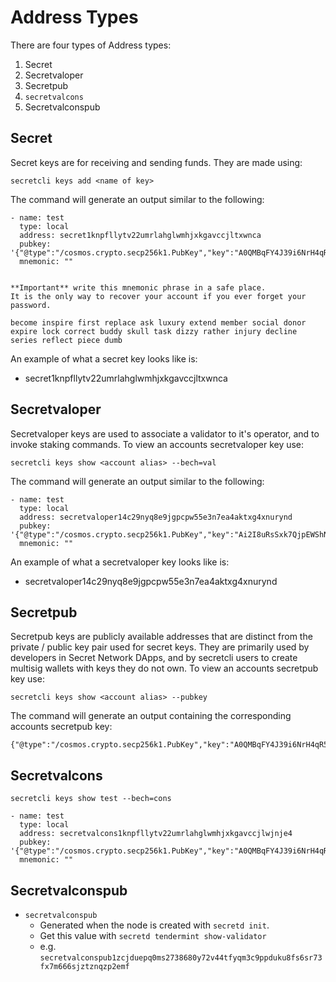 # Address Types

There are four types of Address types:

1. Secret
2. Secretvaloper
3. Secretpub
4. `secretvalcons`
5. Secretvalconspub

## Secret

Secret keys are for receiving and sending funds. They are made using:&#x20;

```
secretcli keys add <name of key>
```

The command will generate an output similar to the following:&#x20;

```
- name: test
  type: local
  address: secret1knpfllytv22umrlahglwmhjxkgavccjltxwnca
  pubkey: '{"@type":"/cosmos.crypto.secp256k1.PubKey","key":"A0QMBqFY4J39i6NrH4qR5uOEnyytpkyeWFg/e0sPd8NJ"}'
  mnemonic: ""


**Important** write this mnemonic phrase in a safe place.
It is the only way to recover your account if you ever forget your password.

become inspire first replace ask luxury extend member social donor expire lock correct buddy skull task dizzy rather injury decline series reflect piece dumb
```

An example of what a secret key looks like is:&#x20;

* secret1knpfllytv22umrlahglwmhjxkgavccjltxwnca

## Secretvaloper

Secretvaloper keys are used to associate a validator to it's operator, and to invoke staking commands. To view an accounts secretvaloper key use:&#x20;

```
secretcli keys show <account alias> --bech=val
```

The command will generate an output similar to the following:&#x20;

```
- name: test
  type: local
  address: secretvaloper14c29nyq8e9jgpcpw55e3n7ea4aktxg4xnurynd
  pubkey: '{"@type":"/cosmos.crypto.secp256k1.PubKey","key":"Ai2I8uRsSxk7QjpEWShNL97ZIdqzq/YE8ymkbCpybS5P"}'
  mnemonic: ""
```

An example of what a secretvaloper key looks like is:

* secretvaloper14c29nyq8e9jgpcpw55e3n7ea4aktxg4xnurynd

## Secretpub

Secretpub keys are publicly available addresses that are distinct from the private / public key pair used for secret keys. They are primarily used by developers in Secret Network DApps, and by secretcli users to create multisig wallets with keys they do not own. To view an accounts secretpub key use:&#x20;

```
secretcli keys show <account alias> --pubkey
```

The command will generate an output containing the corresponding accounts secretpub key:&#x20;

```
{"@type":"/cosmos.crypto.secp256k1.PubKey","key":"A0QMBqFY4J39i6NrH4qR5uOEnyytpkyeWFg/e0sPd8NJ"}
```

## Secretvalcons



```
secretcli keys show test --bech=cons

- name: test
  type: local
  address: secretvalcons1knpfllytv22umrlahglwmhjxkgavccjlwjnje4
  pubkey: '{"@type":"/cosmos.crypto.secp256k1.PubKey","key":"A0QMBqFY4J39i6NrH4qR5uOEnyytpkyeWFg/e0sPd8NJ"}'
  mnemonic: ""
```

## Secretvalconspub

* `secretvalconspub`
  * Generated when the node is created with `secretd init`.
  * Get this value with `secretd tendermint show-validator`
  * e.g. `secretvalconspub1zcjduepq0ms2738680y72v44tfyqm3c9ppduku8fs6sr73fx7m666sjztznqzp2emf`
